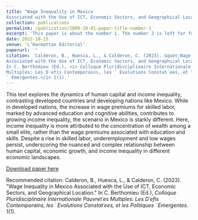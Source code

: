 ```yaml
---
title: "Wage Inequality in Mexico
Associated with the Use of ICT, Economic Sectors, and Geographical Location."
collection: publications
permalink: /publication/2009-10-01-paper-title-number-1
excerpt: 'This paper is about the number 1. The number 2 is left for future work.'
date: 2022-10-15
venue: 'L’Harmattan Editorial'
paperurl: ''
citation: 'Calderon, B., Huesca, L., & Calderon, C. (2023). &quot;Wage Inequality in Mexico
Associated with the Use of ICT, Economic Sectors, and Geographical Location.&quot;
In C. Berthomieu (Ed.), <i> Colloque Pluridisciplinaire Internationale Pauvret´es
Multiples: Les D´efis Contemporains, les ´ Evolutions Constat´ees, et les Politiques
´ Emergentes.</i> 1(1).'
---
```

This text explores the dynamics of human capital and income inequality, contrasting developed countries and developing nations like Mexico. While in developed nations, the increase in wage premiums for skilled labor, marked by advanced education and cognitive abilities, contributes to growing income inequality, the scenario in Mexico is starkly different. Here, income inequality is more attributed to the concentration of wealth among a small elite, rather than the wage premiums associated with education and skills. Despite a rise in skilled labor, underemployment and low wages persist, underscoring the nuanced and complex relationship between human capital, economic growth, and income inequality in different economic landscapes.

[Download paper here](http://academicpages.github.io/files/paper1.pdf)

Recommended citation: Calderon, B., Huesca, L., & Calderon, C. (2023). &quot;Wage Inequality in Mexico
Associated with the Use of ICT, Economic Sectors, and Geographical Location.&quot;
In C. Berthomieu (Ed.), <i> Colloque Pluridisciplinaire Internationale Pauvret´es
Multiples: Les D´efis Contemporains, les ´ Evolutions Constat´ees, et les Politiques
´ Emergentes.</i> 1(1).
